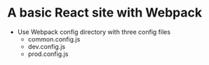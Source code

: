 # A basic React site with Webpack

* Use Webpack config directory with three config files
    * common.config.js
    * dev.config.js
    * prod.config.js
